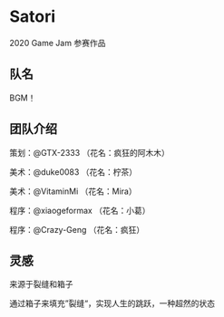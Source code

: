 # Satori
2020 Game Jam 参赛作品

## 队名
BGM！    

## 团队介绍
策划：@GTX-2333        （花名：疯狂的阿木木）

美术：@duke0083        （花名：柠茶）

美术：@VitaminMi       （花名：Mira）

程序：@xiaogeformax    （花名：小葛）

程序：@Crazy-Geng      （花名：疯狂）

## 灵感
来源于裂缝和箱子    

通过箱子来填充”裂缝“，实现人生的跳跃，一种超然的状态
